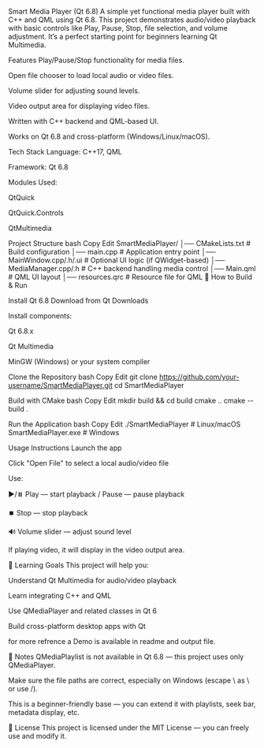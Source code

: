 Smart Media Player (Qt 6.8)
A simple yet functional media player built with C++ and QML using Qt 6.8.
This project demonstrates audio/video playback with basic controls like Play, Pause, Stop, file selection, and volume adjustment.
It’s a perfect starting point for beginners learning Qt Multimedia.

Features
Play/Pause/Stop functionality for media files.

Open file chooser to load local audio or video files.

Volume slider for adjusting sound levels.

Video output area for displaying video files.

Written with C++ backend and QML-based UI.

Works on Qt 6.8 and cross-platform (Windows/Linux/macOS).

Tech Stack
Language: C++17, QML

Framework: Qt 6.8

Modules Used:

QtQuick

QtQuick.Controls

QtMultimedia

Project Structure
bash
Copy
Edit
SmartMediaPlayer/
│── CMakeLists.txt         # Build configuration
│── main.cpp               # Application entry point
│── MainWindow.cpp/.h/.ui  # Optional UI logic (if QWidget-based)
│── MediaManager.cpp/.h    # C++ backend handling media control
│── Main.qml               # QML UI layout
│── resources.qrc          # Resource file for QML
🚀 How to Build & Run

Install Qt 6.8
Download from Qt Downloads

Install components:

Qt 6.8.x

Qt Multimedia

MinGW (Windows) or your system compiler

Clone the Repository
bash
Copy
Edit
git clone https://github.com/your-username/SmartMediaPlayer.git
cd SmartMediaPlayer

Build with CMake
bash
Copy
Edit
mkdir build && cd build
cmake ..
cmake --build .

Run the Application
bash
Copy
Edit
./SmartMediaPlayer   # Linux/macOS
SmartMediaPlayer.exe # Windows

Usage Instructions
Launch the app

Click "Open File" to select a local audio/video file

Use:

▶️/⏸️ Play — start playback / Pause — pause playback

⏹️ Stop — stop playback

🔊 Volume slider — adjust sound level

If playing video, it will display in the video output area.

📖 Learning Goals
This project will help you:

Understand Qt Multimedia for audio/video playback

Learn integrating C++ and QML

Use QMediaPlayer and related classes in Qt 6

Build cross-platform desktop apps with Qt

for more refrence a Demo is available in readme and output file.

📝 Notes
QMediaPlaylist is not available in Qt 6.8 — this project uses only QMediaPlayer.

Make sure the file paths are correct, especially on Windows (escape \ as \\ or use /).

This is a beginner-friendly base — you can extend it with playlists, seek bar, metadata display, etc.

📄 License
This project is licensed under the MIT License — you can freely use and modify it.
